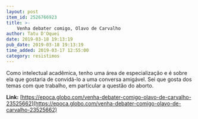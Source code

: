 ```yaml
---
layout: post
item_id: 2526766923
title: >-
    Venha debater comigo, Olavo de Carvalho
author: Tatu D'Oquei
date: 2019-03-18 19:13:19
pub_date: 2019-03-18 19:13:19
time_added: 2019-03-17 12:55:00
category: resistimos
---
```


Como intelectual acadêmica, tenho uma área de especialização e é sobre ela que gostaria de convidá-lo a uma conversa amigável. Sei que gosta dos temas com que trabalho, em particular a questão do aborto.

**Link:** [https://epoca.globo.com/venha-debater-comigo-olavo-de-carvalho-23525662](https://epoca.globo.com/venha-debater-comigo-olavo-de-carvalho-23525662)

